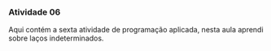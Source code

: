### Atividade 06
Aqui contém a sexta atividade de programação aplicada, nesta aula aprendi sobre laços indeterminados.
